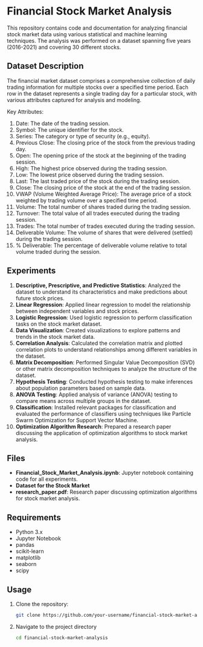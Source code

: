 # Financial Stock Market Analysis

This repository contains code and documentation for analyzing financial stock market data using various statistical and machine learning techniques. The analysis was performed on a dataset spanning five years (2016-2021) and covering 30 different stocks.

## Dataset Description
The financial market dataset comprises a comprehensive collection of daily trading information for multiple stocks over a specified time period. Each row in the dataset represents a single trading day for a particular stock, with various attributes captured for analysis and modeling.

Key Attributes:
1. Date: The date of the trading session.
2. Symbol: The unique identifier for the stock.
3. Series: The category or type of security (e.g., equity).
4. Previous Close: The closing price of the stock from the previous trading day.
5. Open: The opening price of the stock at the beginning of the trading session.
6. High: The highest price observed during the trading session.
7. Low: The lowest price observed during the trading session.
8. Last: The last traded price of the stock during the trading session.
9. Close: The closing price of the stock at the end of the trading session.
10. VWAP (Volume Weighted Average Price): The average price of a stock weighted by trading volume over a specified time period.
11. Volume: The total number of shares traded during the trading session.
12. Turnover: The total value of all trades executed during the trading session.
13. Trades: The total number of trades executed during the trading session.
14. Deliverable Volume: The volume of shares that were delivered (settled) during the trading session.
15. % Deliverable: The percentage of deliverable volume relative to total volume traded during the session.

## Experiments

1. **Descriptive, Prescriptive, and Predictive Statistics**: Analyzed the dataset to understand its characteristics and make predictions about future stock prices.
2. **Linear Regression**: Applied linear regression to model the relationship between independent variables and stock prices.
3. **Logistic Regression**: Used logistic regression to perform classification tasks on the stock market dataset.
4. **Data Visualization**: Created visualizations to explore patterns and trends in the stock market data.
5. **Correlation Analysis**: Calculated the correlation matrix and plotted correlation plots to understand relationships among different variables in the dataset.
6. **Matrix Decomposition**: Performed Singular Value Decomposition (SVD) or other matrix decomposition techniques to analyze the structure of the dataset.
7. **Hypothesis Testing**: Conducted hypothesis testing to make inferences about population parameters based on sample data.
8. **ANOVA Testing**: Applied analysis of variance (ANOVA) testing to compare means across multiple groups in the dataset.
9. **Classification**: Installed relevant packages for classification and evaluated the performance of classifiers using techniques like Particle Swarm Optimization for Support Vector Machine.
10. **Optimization Algorithm Research**: Prepared a research paper discussing the application of optimization algorithms to stock market analysis.

## Files

- **Financial_Stock_Market_Analysis.ipynb**: Jupyter notebook containing code for all experiments.
- **Dataset for the Stock Market**
- **research_paper.pdf**: Research paper discussing optimization algorithms for stock market analysis.

## Requirements

- Python 3.x
- Jupyter Notebook
- pandas
- scikit-learn
- matplotlib
- seaborn
- scipy

## Usage

1. Clone the repository:

   ```bash
   git clone https://github.com/your-username/financial-stock-market-analysis.git

2. Navigate to the project directory
    ```bash
   cd financial-stock-market-analysis

